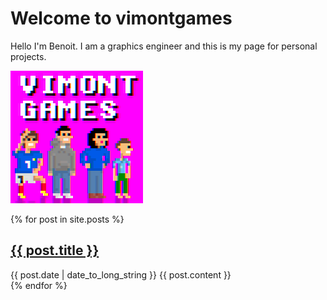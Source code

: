 ﻿<!--https://github.com/adam-p/markdown-here/wiki/Markdown-Cheatsheet-->

# Welcome to vimontgames

Hello I'm Benoit. I am a graphics engineer and this is my page for personal projects.

![Book logo](docs/assets/images/vimontgames.gif)

  {% for post in site.posts %}
  <article>
    <h2>
      <a href="{{ post.url }}">
        {{ post.title }}
      </a>
    </h2>
    <time datetime="{{ post.date | date: "%Y-%m-%d" }}">{{ post.date | date_to_long_string }}</time>
    {{ post.content }}
  </article>
{% endfor %}
